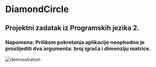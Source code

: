 # DiamondCircle
## Projektni zadatak iz **Programskih jezika 2**.
### Napomena: Prilikom pokretanja aplikacije neophodno je proslijediti dva argumenta: broj igrača i dimenziju matrice.

![demnostration](https://user-images.githubusercontent.com/93399985/189935792-65ae0753-58c5-4e65-8c99-a4b2429eeaca.gif)
